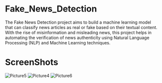 # Fake_News_Detection


The Fake News Detection project aims to build a machine learning model that can classify news articles as real or fake based on their textual content. With the rise of misinformation and misleading news, this project helps in automating the verification of news authenticity using Natural Language Processing (NLP) and Machine Learning techniques.


# ScreenShots

![Picture5](https://github.com/user-attachments/assets/14ccf713-7d9e-49a6-8ef4-ead9b8a1e974)
![Picture4](https://github.com/user-attachments/assets/f71376c3-9a0d-4929-bd1e-19a0e5984a6b)
![Picture6](https://github.com/user-attachments/assets/eba210f9-3621-45d0-8b4d-a1ad9400022b)
